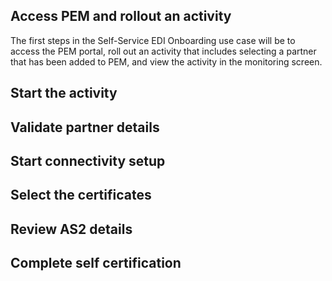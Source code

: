 ## Access PEM and rollout an activity

The first steps in the Self-Service EDI Onboarding use case will be to access the PEM portal, roll out an activity that includes selecting a partner that has been added to PEM, and view the activity in the monitoring screen.

## Start the activity

## Validate partner details

## Start connectivity setup

## Select the certificates

## Review AS2 details

## Complete self certification
